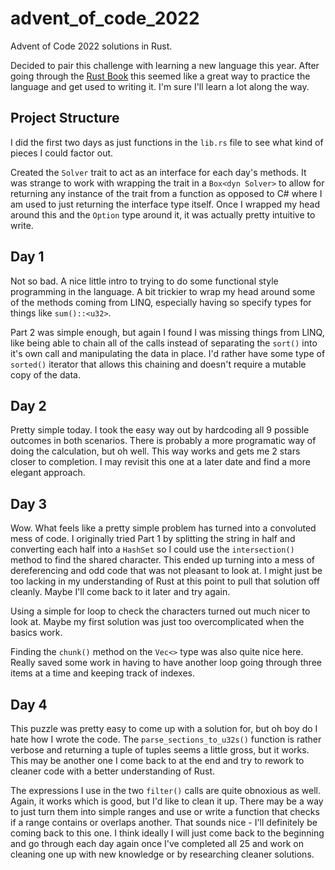 # advent_of_code_2022
Advent of Code 2022 solutions in Rust.

Decided to pair this challenge with learning a new language this year. After
going through the [Rust Book](https://doc.rust-lang.org/stable/book/) this
seemed like a great way to practice the language and get used to writing it.
I'm sure I'll learn a lot along the way.

## Project Structure
I did the first two days as just functions in the `lib.rs` file to see what
kind of pieces I could factor out.

Created the `Solver` trait to act as an interface for each day's methods.
It was strange to work with wrapping the trait in a `Box<dyn Solver>` to allow
for returning any instance of the trait from a function as opposed to C# where
I am used to just returning the interface type itself. Once I wrapped my head
around this and the `Option` type around it, it was actually pretty intuitive
to write.

## Day 1
Not so bad. A nice little intro to trying to do some functional style
programming in the language. A bit trickier to wrap my head around some of the
methods coming from LINQ, especially having so specify types for things like
`sum()::<u32>`.

Part 2 was simple enough, but again I found I was missing things from LINQ,
like being able to chain all of the calls instead of separating the `sort()`
into it's own call and manipulating the data in place. I'd rather have some
type of `sorted()` iterator that allows this chaining and doesn't require a
mutable copy of the data.

## Day 2
Pretty simple today. I took the easy way out by hardcoding all 9 possible
outcomes in both scenarios. There is probably a more programatic way of doing
the calculation, but oh well. This way works and gets me 2 stars closer to
completion. I may revisit this one at a later date and find a more elegant
approach.

## Day 3
Wow. What feels like a pretty simple problem has turned into a convoluted
mess of code. I originally tried Part 1 by splitting the string in half and
converting each half into a `HashSet` so I could use the `intersection()`
method to find the shared character. This ended up turning into a mess of
dereferencing and odd code that was not pleasant to look at. I might just be
too lacking in my understanding of Rust at this point to pull that solution off
cleanly. Maybe I'll come back to it later and try again.

Using a simple for loop to check the characters turned out much nicer to look
at. Maybe my first solution was just too overcomplicated when the basics work.

Finding the `chunk()` method on the `Vec<>` type was also quite nice here.
Really saved some work in having to have another loop going through three
items at a time and keeping track of indexes.

## Day 4
This puzzle was pretty easy to come up with a solution for, but oh boy do I
hate how I wrote the code. The `parse_sections_to_u32s()` function is rather
verbose and returning a tuple of tuples seems a little gross, but it works.
This may be another one I come back to at the end and try to rework to cleaner
code with a better understanding of Rust.

The expressions I use in the two `filter()` calls are quite obnoxious as well.
Again, it works which is good, but I'd like to clean it up. There may be a way
to just turn them into simple ranges and use or write a function that checks if
a range contains or overlaps another. That sounds nice - I'll definitely be
coming back to this one. I think ideally I will just come back to the beginning
and go through each day again once I've completed all 25 and work on cleaning
one up with new knowledge or by researching cleaner solutions.